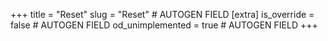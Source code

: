 +++
title = "Reset"
slug = "Reset" # AUTOGEN FIELD
[extra]
is_override = false # AUTOGEN FIELD
od_unimplemented = true # AUTOGEN FIELD
+++